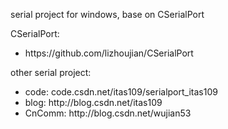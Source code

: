 
<p>serial project for windows, base on CSerialPort</p>

<p>CSerialPort:</p>
<ul>
<li>
  https://github.com/lizhoujian/CSerialPort
</li>
</ul>
<p>other serial project:</p>
<ul>
  <li>code: code.csdn.net/itas109/serialport_itas109</li>
  <li>blog: http://blog.csdn.net/itas109</li>
  <li>CnComm: http://blog.csdn.net/wujian53</li>
</ul>
